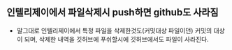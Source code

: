 ## 인텔리제이에서 파일삭제시 push하면 github도 사라짐

* 말그대로 인텔리제이에서 특정 파일을 삭제한것도(커밋대상 파일이던) 커밋의
대상이 되며, 삭제한 내역을 깃허브에 푸쉬할시에 깃허브에서도 파일이 사라진다.